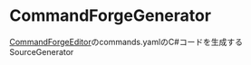 # CommandForgeGenerator

[CommandForgeEditor](https://github.com/moorestech/CommandForgeEditor)のcommands.yamlのC#コードを生成するSourceGenerator